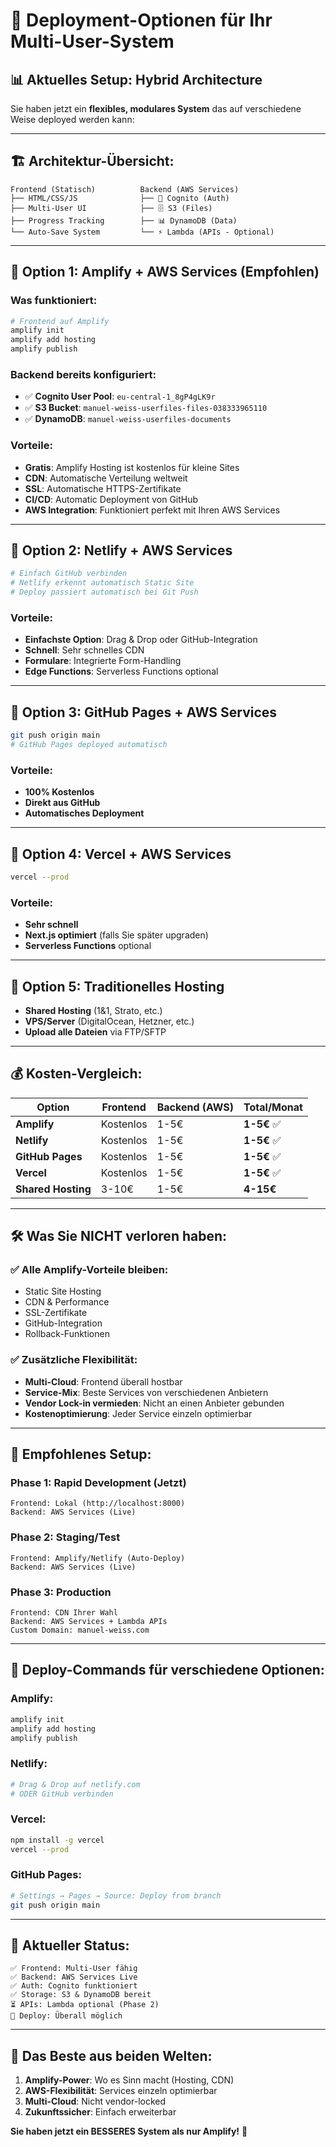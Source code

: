 # 🚀 Deployment-Optionen für Ihr Multi-User-System

## 📊 Aktuelles Setup: **Hybrid Architecture**

Sie haben jetzt ein **flexibles, modulares System** das auf verschiedene Weise deployed werden kann:

---

## 🏗️ **Architektur-Übersicht:**

```
Frontend (Statisch)          Backend (AWS Services)
├── HTML/CSS/JS              ├── 🔐 Cognito (Auth)
├── Multi-User UI            ├── 🗄️ S3 (Files)
├── Progress Tracking        ├── 📊 DynamoDB (Data)
└── Auto-Save System         └── ⚡ Lambda (APIs - Optional)
```

---

## 🎯 **Option 1: Amplify + AWS Services (Empfohlen)**

### **Was funktioniert:**
```bash
# Frontend auf Amplify
amplify init
amplify add hosting
amplify publish
```

### **Backend bereits konfiguriert:**
- ✅ **Cognito User Pool**: `eu-central-1_8gP4gLK9r`
- ✅ **S3 Bucket**: `manuel-weiss-userfiles-files-038333965110`
- ✅ **DynamoDB**: `manuel-weiss-userfiles-documents`

### **Vorteile:**
- **Gratis**: Amplify Hosting ist kostenlos für kleine Sites
- **CDN**: Automatische Verteilung weltweit
- **SSL**: Automatische HTTPS-Zertifikate
- **CI/CD**: Automatic Deployment von GitHub
- **AWS Integration**: Funktioniert perfekt mit Ihren AWS Services

---

## 🎯 **Option 2: Netlify + AWS Services**

```bash
# Einfach GitHub verbinden
# Netlify erkennt automatisch Static Site
# Deploy passiert automatisch bei Git Push
```

### **Vorteile:**
- **Einfachste Option**: Drag & Drop oder GitHub-Integration
- **Schnell**: Sehr schnelles CDN
- **Formulare**: Integrierte Form-Handling
- **Edge Functions**: Serverless Functions optional

---

## 🎯 **Option 3: GitHub Pages + AWS Services**

```bash
git push origin main
# GitHub Pages deployed automatisch
```

### **Vorteile:**
- **100% Kostenlos**
- **Direkt aus GitHub**
- **Automatisches Deployment**

---

## 🎯 **Option 4: Vercel + AWS Services**

```bash
vercel --prod
```

### **Vorteile:**
- **Sehr schnell**
- **Next.js optimiert** (falls Sie später upgraden)
- **Serverless Functions** optional

---

## 🎯 **Option 5: Traditionelles Hosting**

- **Shared Hosting** (1&1, Strato, etc.)
- **VPS/Server** (DigitalOcean, Hetzner, etc.)
- **Upload alle Dateien** via FTP/SFTP

---

## 💰 **Kosten-Vergleich:**

| Option | Frontend | Backend (AWS) | Total/Monat |
|--------|----------|---------------|-------------|
| **Amplify** | Kostenlos | 1-5€ | **1-5€** ✅ |
| **Netlify** | Kostenlos | 1-5€ | **1-5€** ✅ |
| **GitHub Pages** | Kostenlos | 1-5€ | **1-5€** ✅ |
| **Vercel** | Kostenlos | 1-5€ | **1-5€** ✅ |
| **Shared Hosting** | 3-10€ | 1-5€ | **4-15€** |

---

## 🛠️ **Was Sie NICHT verloren haben:**

### ✅ **Alle Amplify-Vorteile bleiben:**
- Static Site Hosting
- CDN & Performance
- SSL-Zertifikate
- GitHub-Integration
- Rollback-Funktionen

### ✅ **Zusätzliche Flexibilität:**
- **Multi-Cloud**: Frontend überall hostbar
- **Service-Mix**: Beste Services von verschiedenen Anbietern
- **Vendor Lock-in vermieden**: Nicht an einen Anbieter gebunden
- **Kostenoptimierung**: Jeder Service einzeln optimierbar

---

## 🎯 **Empfohlenes Setup:**

### **Phase 1: Rapid Development (Jetzt)**
```
Frontend: Lokal (http://localhost:8000)
Backend: AWS Services (Live)
```

### **Phase 2: Staging/Test**
```
Frontend: Amplify/Netlify (Auto-Deploy)
Backend: AWS Services (Live)
```

### **Phase 3: Production**
```
Frontend: CDN Ihrer Wahl
Backend: AWS Services + Lambda APIs
Custom Domain: manuel-weiss.com
```

---

## 🚀 **Deploy-Commands für verschiedene Optionen:**

### **Amplify:**
```bash
amplify init
amplify add hosting
amplify publish
```

### **Netlify:**
```bash
# Drag & Drop auf netlify.com
# ODER GitHub verbinden
```

### **Vercel:**
```bash
npm install -g vercel
vercel --prod
```

### **GitHub Pages:**
```bash
# Settings → Pages → Source: Deploy from branch
git push origin main
```

---

## 🔧 **Aktueller Status:**

```
✅ Frontend: Multi-User fähig
✅ Backend: AWS Services Live
✅ Auth: Cognito funktioniert
✅ Storage: S3 & DynamoDB bereit
⏳ APIs: Lambda optional (Phase 2)
🚀 Deploy: Überall möglich
```

---

## 🎉 **Das Beste aus beiden Welten:**

1. **Amplify-Power**: Wo es Sinn macht (Hosting, CDN)
2. **AWS-Flexibilität**: Services einzeln optimierbar
3. **Multi-Cloud**: Nicht vendor-locked
4. **Zukunftssicher**: Einfach erweiterbar

**Sie haben jetzt ein BESSERES System als nur Amplify!** 🎯
